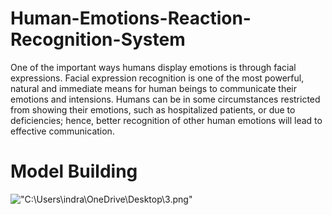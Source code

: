 # Human-Emotions-Reaction-Recognition-System
One of the important ways humans display emotions is through facial expressions. Facial expression recognition is one of the most powerful, natural and immediate means for human beings to communicate their emotions and intensions. Humans can be in some circumstances restricted from showing their emotions, such as hospitalized patients, or due to deficiencies; hence, better recognition of other human emotions will lead to effective communication.

# Model Building
!["C:\Users\indra\OneDrive\Desktop\3.png"]("C:\Users\indra\OneDrive\Desktop\3.png")
